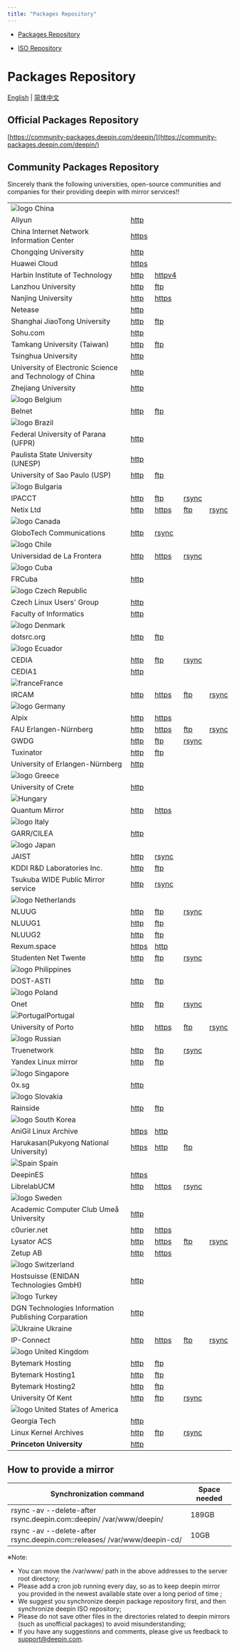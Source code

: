 ```yaml
---
title: "Packages Repository"
---
```


<link rel="stylesheet" href="packages_en_mark.css" />

- [Packages Repository](packages_en.md)

- [ISO Repository](releases_en.md)

# Packages Repository

[English](packages_en.md) \| [简体中文](packages_zh.md)

## Official Packages Repository

[https://community-packages.deepin.com/deepin/](https://community-packages.deepin.com/deepin/)

## Community Packages Repository

Sincerely thank the following universities, open-source communities and companies for their providing deepin with mirror services!!

|                                                                                                        |                                                                             |                                                                           |                                                                           |                                                            |
| ------------------------------------------------------------------------------------------------------ | --------------------------------------------------------------------------- | ------------------------------------------------------------------------- | ------------------------------------------------------------------------- | ---------------------------------------------------------- |
| ![logo](https://www.deepin.org/wp-content/uploads/flag/1473231703China.jpg) China                      |                                                                             |                                                                           |                                                                           |                                                            |
| Aliyun                                                                                                 | [http](http://mirrors.aliyun.com/deepin)                                    |                                                                           |                                                                           |                                                            |
| China Internet Network Information Center                                                              | [https](https://mirrors.cnnic.cn/deepin/)                                   |                                                                           |                                                                           |                                                            |
| Chongqing University                                                                                   | [http](http://mirrors.cqu.edu.cn/deepin/)                                   |                                                                           |                                                                           |                                                            |
| Huawei Cloud                                                                                           | [https](https://mirrors.huaweicloud.com/deepin/)                            |                                                                           |                                                                           |                                                            |
| Harbin Institute of Technology                                                                         | [http](http://mirrors.hit.edu.cn/deepin/)                                   | [httpv4](http://mirrors4.hit.edu.cn/deepin)                               |                                                                           |                                                            |
| Lanzhou University                                                                                     | [http](http://mirror.lzu.edu.cn/deepin/)                                    | [ftp](ftp://mirror.lzu.edu.cn/deepin/)                                    |                                                                           |                                                            |
| Nanjing University                                                                                     | [http](http://mirrors.nju.edu.cn/deepin/)                                   | [https](https://mirrors.nju.edu.cn/deepin/)                               |                                                                           |                                                            |
| Netease                                                                                                | [http](http://mirrors.163.com/deepin/)                                      |                                                                           |                                                                           |                                                            |
| Shanghai JiaoTong University                                                                           | [http](http://ftp.sjtu.edu.cn/deepin/)                                      | [ftp](ftp://ftp.sjtu.edu.cn/deepin/)                                      |                                                                           |                                                            |
| Sohu.com                                                                                               | [http](http://mirrors.sohu.com/deepin)                                      |                                                                           |                                                                           |                                                            |
| Tamkang University (Taiwan)                                                                            | [http](http://ftp.tku.edu.tw/Linux/Deepin/deepin/)                          | [ftp](ftp://ftp.tku.edu.tw/Linux/Deepin/deepin/)                          |                                                                           |                                                            |
| Tsinghua University                                                                                    | [http](http://mirrors.tuna.tsinghua.edu.cn/deepin/)                         |                                                                           |                                                                           |                                                            |
| University of Electronic Science and Technology of China                                               | [http](http://mirrors.ustc.edu.cn/deepin/)                                  |                                                                           |                                                                           |                                                            |
| Zhejiang University                                                                                    | [http](http://mirrors.zju.edu.cn/deepin/)                                   |                                                                           |                                                                           |                                                            |
| ![logo](https://www.deepin.org/wp-content/uploads/flag/1473231824Belgium.jpg) Belgium                  |                                                                             |                                                                           |                                                                           |                                                            |
| Belnet                                                                                                 | [http](http://ftp.belnet.be/mirror/deepin/)                                 | [ftp](ftp://ftp.belnet.be/mirror/deepin/)                                 |                                                                           |                                                            |
| ![logo](https://www.deepin.org/wp-content/uploads/flag/1473231840Brazil.jpg) Brazil                    |                                                                             |                                                                           |                                                                           |                                                            |
| Federal University of Parana (UFPR)                                                                    | [http](http://deepin.c3sl.ufpr.br/deepin/)                                  |                                                                           |                                                                           |                                                            |
| Paulista State University (UNESP)                                                                      | [http](http://mirror.unesp.br/deepin/)                                      |                                                                           |                                                                           |                                                            |
| University of Sao Paulo (USP)                                                                          | [http](http://sft.if.usp.br/deepin/)                                        | [ftp](ftp://sft.if.usp.br/deepin/)                                        |                                                                           |                                                            |
| ![logo](https://www.deepin.org/wp-content/uploads/flag/1473231864Bulgaria.jpg) Bulgaria                |                                                                             |                                                                           |                                                                           |                                                            |
| IPACCT                                                                                                 | [http](http://deepin.ipacct.com/deepin/)                                    | [ftp](ftp://deepin.ipacct.com/deepin/)                                    | [rsync](https://deepin.ipacct.com/deepin/)                                |                                                            |
| Netix Ltd                                                                                              | [http](http://mirrors.netix.net/deepin/)                                    | [https](https://mirrors.netix.net/deepin/)                                | [ftp](ftp://mirrors.netix.net/deepin/)                                    | [rsync](https://mirrors.netix.net/deepin/)                 |
| ![logo](https://www.deepin.org/wp-content/uploads/flag/1473231887Canada.jpg) Canada                    |                                                                             |                                                                           |                                                                           |                                                            |
| GloboTech Communications                                                                               | [http](http://deepin.mirror.globo.tech/)                                    | [rsync](https://deepin.mirror.globo.tech/deepin)                          |                                                                           |                                                            |
| ![logo](https://www.deepin.org/wp-content/uploads/2020/06/chile.jpg) Chile                             |                                                                             |                                                                           |                                                                           |                                                            |
| Universidad de La Frontera                                                                             | [http](http://mirror.ufro.cl/deepin/)                                       | [https](https://mirror.ufro.cl/deepin/)                                   | [rsync](https://mirror.ufro.cl/deepin/)                                   |                                                            |
| ![logo](https://www.deepin.org/wp-content/uploads/2020/06/Cuba.jpg) Cuba                               |                                                                             |                                                                           |                                                                           |                                                            |
| FRCuba                                                                                                 | [http](http://repo.frcuba.cu/deepin/)                                       |                                                                           |                                                                           |                                                            |
| ![logo](https://www.deepin.org/wp-content/uploads/2020/06/cz.jpg) Czech Republic                       |                                                                             |                                                                           |                                                                           |                                                            |
| Czech Linux Users' Group                                                                               | [http](http://ftp.linux.cz/pub/linux/deepin/)                               |                                                                           |                                                                           |                                                            |
| Faculty of Informatics                                                                                 | [http](http://ftp.fi.muni.cz/pub/linux/deepin/)                             |                                                                           |                                                                           |                                                            |
| ![logo](https://www.deepin.org/wp-content/uploads/flag/1473231953Denmark.jpg) Denmark                  |                                                                             |                                                                           |                                                                           |                                                            |
| dotsrc.org                                                                                             | [http](http://mirror.dotsrc.org/deepin)                                     | [ftp](ftp://mirror.dotsrc.org/deepin)                                     |                                                                           |                                                            |
| ![logo](https://www.deepin.org/wp-content/uploads/flag/1479187808Ecuador.jpg) Ecuador                  |                                                                             |                                                                           |                                                                           |                                                            |
| CEDIA                                                                                                  | [http](http://mirror.cedia.org.ec/deepin)                                   | [ftp](ftp://mirror.cedia.org.ec/deepin)                                   | [rsync](https://www.deepin.org/en/mirrors/packages/deepin)                |                                                            |
| CEDIA1                                                                                                 | [http](http://mirror.ueb.edu.ec/deepin/)                                    |                                                                           |                                                                           |                                                            |
| ![france](https://www.deepin.org/wp-content/uploads/2016/12/france.jpg)France                          |                                                                             |                                                                           |                                                                           |                                                            |
| IRCAM                                                                                                  | [http](http://mirrors.ircam.fr/pub/deepin/)                                 | [https](https://mirrors.ircam.fr/pub/deepin/)                             | [ftp](ftp://mirrors.ircam.fr/pub/deepin/)                                 | [rsync](https://mirrors.ircam.fr/pub/deepin/)              |
| ![logo](https://www.deepin.org/wp-content/uploads/flag/1473231998Germany.jpg) Germany                  |                                                                             |                                                                           |                                                                           |                                                            |
| Alpix                                                                                                  | [http](http://mirror.alpix.eu/deepin/)                                      | [https](https://mirror.alpix.eu/deepin/)                                  |                                                                           |                                                            |
| FAU Erlangen-Nürnberg                                                                                  | [http](http://ftp.fau.de/deepin/)                                           | [https](https://ftp.fau.de/deepin/)                                       | [ftp](ftp://ftp.fau.de/deepin/)                                           | [rsync](https://ftp.fau.de/deepin/)                        |
| GWDG                                                                                                   | [http](http://ftp.gwdg.de/pub/linux/linuxdeepin/deepin/)                    | [ftp](ftp://ftp.gwdg.de/pub/linux/linuxdeepin/deepin)                     | [rsync](https://ftp.gwdg.de/pub/linux/linuxdeepin/deepin)                 |                                                            |
| Tuxinator                                                                                              | [http](http://mirror2.tuxinator.org/deepin/)                                | [ftp](ftp://mirror2.tuxinator.org/deepin/)                                |                                                                           |                                                            |
| University of Erlangen-Nürnberg                                                                        | [http](http://ftp.uni-erlangen.de/deepin/)                                  |                                                                           |                                                                           |                                                            |
| ![logo](https://www.deepin.org/wp-content/uploads/flag/1478571726Greece.jpg) Greece                    |                                                                             |                                                                           |                                                                           |                                                            |
| University of Crete                                                                                    | [http](http://ftp.cc.uoc.gr/mirrors/linux/deepin/packages/)                 |                                                                           |                                                                           |                                                            |
| ![](https://www.deepin.org/wp-content/plugins/qtranslate-x/flags/hu.png)Hungary                        |                                                                             |                                                                           |                                                                           |                                                            |
| Quantum Mirror                                                                                         | [http](http://quantum-mirror.hu/mirrors/pub/deepin/)                        | [https](https://quantum-mirror.hu/mirrors/pub/deepin/)                    |                                                                           |                                                            |
| ![logo](https://www.deepin.org/wp-content/uploads/flag/1473232055Italy.jpg) Italy                      |                                                                             |                                                                           |                                                                           |                                                            |
| GARR/CILEA                                                                                             | [http](http://deepin.mirror.garr.it/mirrors/deepin/)                        |                                                                           |                                                                           |                                                            |
| ![logo](https://www.deepin.org/wp-content/uploads/flag/1473232068Japan.jpg) Japan                      |                                                                             |                                                                           |                                                                           |                                                            |
| JAIST                                                                                                  | [http](http://ftp.jaist.ac.jp/pub/Linux/deepin/)                            | [rsync](https://rsync.deepin.com/deepin)                                  |                                                                           |                                                            |
| KDDI R&D Laboratories Inc.                                                                             | [http](http://www.ftp.ne.jp/Linux/packages/deepin/deepin/)                  | [ftp](ftp://ftp.kddilabs.jp/Linux/packages/deepin/deepin/)                |                                                                           |                                                            |
| Tsukuba WIDE Public Mirror service                                                                     | [http](http://ftp.tsukuba.wide.ad.jp/Linux/deepin/)                         | [rsync](https://ftp.tsukuba.wide.ad.jp/deepin)                            |                                                                           |                                                            |
| ![logo](https://www.deepin.org/wp-content/uploads/flag/1473232015Holland.jpg) Netherlands              |                                                                             |                                                                           |                                                                           |                                                            |
| NLUUG                                                                                                  | [http](http://ftp.nluug.nl/os/Linux/distr/deepin/)                          | [ftp](ftp://ftp.nluug.nl/pub/os/Linux/distr/deepin/)                      | [rsync](https://ftp.nluug.nl/deepin/)                                     |                                                            |
| NLUUG1                                                                                                 | [http](http://ftp1.nluug.nl/os/Linux/distr/deepin/)                         | [ftp](ftp://ftp1.nluug.nl/pub/os/Linux/distr/deepin/)                     |                                                                           |                                                            |
| NLUUG2                                                                                                 | [http](http://ftp2.nluug.nl/os/Linux/distr/deepin/)                         | [ftp](ftp://ftp2.nluug.nl/pub/os/Linux/distr/deepin/)                     |                                                                           |                                                            |
| Rexum.space                                                                                            | [https](https://deepin.ams-01.rexum.space/deepin/)                          | [http](http://deepin.ams-01.rexum.space/deepin/)                          |                                                                           |                                                            |
| Studenten Net Twente                                                                                   | [http](http://ftp.snt.utwente.nl/pub/os/linux/deepin)                       | [ftp](ftp://ftp.snt.utwente.nl/pub/os/linux/deepin)                       | [rsync](https://ftp.snt.utwente.nl/deepin)                                |                                                            |
| ![logo](https://www.deepin.org/wp-content/uploads/flag/1473232124Philippines.jpg) Philippines          |                                                                             |                                                                           |                                                                           |                                                            |
| DOST-ASTI                                                                                              | [http](http://mirrors.dotsrc.org/deepin/)                                   | [ftp](ftp://mirrors.dotsrc.org/deepin/)                                   |                                                                           |                                                            |
| ![logo](https://www.deepin.org/wp-content/uploads/flag/1473232140Poland.jpg) Poland                    |                                                                             |                                                                           |                                                                           |                                                            |
| Onet                                                                                                   | [http](http://mirror.onet.pl/pub/mirrors/deepin/)                           | [ftp](ftp://mirror.onet.pl/pub/mirrors/deepin/)                           | [rsync](https://mirror.onet.pl/pub/mirrors/deepin/)                       |                                                            |
| ![Portugal](https://www.deepin.org/wp-content/uploads/2016/12/Portugal.jpg)Portugal                    |                                                                             |                                                                           |                                                                           |                                                            |
| University of Porto                                                                                    | [http](http://mirrors.up.pt/pub/deepin/)                                    | [https](https://mirrors.up.pt/pub/deepin/)                                | [ftp](ftp://mirrors.up.pt/pub/deepin/)                                    | [rsync](https://mirrors.up.pt/pub/deepin/)                 |
| ![logo](https://www.deepin.org/wp-content/uploads/flag/1473232154Russian.jpg) Russian                  |                                                                             |                                                                           |                                                                           |                                                            |
| Truenetwork                                                                                            | [http](http://mirror.truenetwork.ru/deepin/)                                | [ftp](ftp://mirror.truenetwork.ru/deepin/)                                | [rsync](https://mirror.truenetwork.ru/deepin/)                            |                                                            |
| Yandex Linux mirror                                                                                    | [http](http://mirror.yandex.ru/mirrors/deepin/packages/)                    | [ftp](ftp://mirror.yandex.ru/mirrors/deepin/packages/)                    |                                                                           |                                                            |
| ![logo](https://www.deepin.org/wp-content/uploads/flag/1478502810Singapore.jpg) Singapore              |                                                                             |                                                                           |                                                                           |                                                            |
| 0x.sg                                                                                                  | [http](http://mirror.0x.sg/deepin/)                                         |                                                                           |                                                                           |                                                            |
| ![logo](https://www.deepin.org/wp-content/uploads/flag/1473232178Slovakia.jpg) Slovakia                |                                                                             |                                                                           |                                                                           |                                                            |
| Rainside                                                                                               | [http](http://tux.rainside.sk/deepin/)                                      | [ftp](ftp://tux.rainside.sk/deepin/)                                      |                                                                           |                                                            |
| ![logo](https://www.deepin.org/wp-content/uploads/2020/10/Korea.jpg) South Korea                       |                                                                             |                                                                           |                                                                           |                                                            |
| AniGil Linux Archive                                                                                   | [https](https://mirror.anigil.com/deepin/)                                  | [http](http://mirror.anigil.com/deepin/)                                  |                                                                           |                                                            |
| Harukasan(Pukyong National University)                                                                 | [https](https://ftp.harukasan.org/deepin/)                                  | [http](http://ftp.harukasan.org/deepin/)                                  | [ftp](ftp://ftp.harukasan.org/deepin/)                                    |                                                            |
| ![Spain](https://www.deepin.org/wp-content/uploads/2016/12/Spain.jpg) Spain                            |                                                                             |                                                                           |                                                                           |                                                            |
| DeepinES                                                                                               | [https](https://mirror.deepines.com/deepin/)                                |                                                                           |                                                                           |                                                            |
| LibrelabUCM                                                                                            | [http](http://mirror.librelabucm.org/deepin/)                               | [https](https://mirror.librelabucm.org/deepin/)                           | [rsync](https://mirror.librelabucm.org/deepin/)                           |                                                            |
| ![logo](https://www.deepin.org/wp-content/uploads/flag/1473232216Sweden.jpg) Sweden                    |                                                                             |                                                                           |                                                                           |                                                            |
| Academic Computer Club Umeå University                                                                 | [http](http://ftp.acc.umu.se/mirror/linuxdeepin/packages/)                  |                                                                           |                                                                           |                                                            |
| c0urier.net                                                                                            | [http](http://mirrors.c0urier.net/linux/deepin/packages/)                   | [https](https://mirrors.c0urier.net/linux/deepin/packages/)               |                                                                           |                                                            |
| Lysator ACS                                                                                            | [http](http://ftp.lysator.liu.se/pub/deepin/packages)                       | [https](https://ftp.lysator.liu.se/pub/deepin/packages)                   | [ftp](ftp://ftp.lysator.liu.se/pub/deepin/packages)                       | [rsync](https://ftp.lysator.liu.se::deepin/packages)       |
| Zetup AB                                                                                               | [http](http://mirror.zetup.net/deepin)                                      | [https](https://mirror.zetup.net/deepin)                                  |                                                                           |                                                            |
| ![logo](https://www.deepin.org/wp-content/uploads/2020/06/Switzerland.jpg) Switzerland                 |                                                                             |                                                                           |                                                                           |                                                            |
| Hostsuisse (ENIDAN Technologies GmbH)                                                                  | [http](http://mirror.hostsuisse.com/deepin/packages)                        |                                                                           |                                                                           |                                                            |
| ![logo](https://www.deepin.org/wp-content/uploads/flag/1473232237Turkey.jpg) Turkey                    |                                                                             |                                                                           |                                                                           |                                                            |
| DGN Technologies Information Publishing Corparation                                                    | [http](http://mirror.dgn.net.tr/deepin/)                                    |                                                                           |                                                                           |                                                            |
| ![Ukraine](https://www.deepin.org/wp-content/uploads/2018/10/Ukraine.jpg) Ukraine                      |                                                                             |                                                                           |                                                                           |                                                            |
| IP-Connect                                                                                             | [http](http://deepin.ip-connect.vn.ua/)                                     | [https](https://deepin.ip-connect.vn.ua/)                                 | [ftp](ftp://deepin.ip-connect.vn.ua/mirror/deepin/)                       | [rsync](rsync://deepin.ip-connect.vn.ua/deepin/)           |
| ![logo](https://www.deepin.org/wp-content/uploads/flag/1473231981Britain.jpg) United Kingdom           |                                                                             |                                                                           |                                                                           |                                                            |
| Bytemark Hosting                                                                                       | [http](http://mirror.bytemark.co.uk/linuxdeepin/deepin/)                    | [ftp](ftp://mirror.bytemark.co.uk/linuxdeepin/deepin/)                    |                                                                           |                                                            |
| Bytemark Hosting1                                                                                      | [http](http://mirror.yrk.bytemark.co.uk/linuxdeepin/deepin/)                | [ftp](ftp://mirror.yrk.bytemark.co.uk/linuxdeepin/deepin/)                |                                                                           |                                                            |
| Bytemark Hosting2                                                                                      | [http](http://mirror.man.bytemark.co.uk/linuxdeepin/deepin)                 | [ftp](ftp://mirror.man.bytemark.co.uk/linuxdeepin/deepin)                 |                                                                           |                                                            |
| University Of Kent                                                                                     | [http](http://www.mirrorservice.org/sites/packages.linuxdeepin.com/deepin/) | [ftp](ftp://ftp.mirrorservice.org/sites/packages.linuxdeepin.com/deepin/) | [rsync](https://rsync.mirrorservice.org/packages.linuxdeepin.com/deepin/) |                                                            |
| ![logo](https://www.deepin.org/wp-content/uploads/flag/1473231717America.jpg) United States of America |                                                                             |                                                                           |                                                                           |                                                            |
| Georgia Tech                                                                                           | [http](http://www.gtlib.gatech.edu/pub/deepin/)                             |                                                                           |                                                                           |                                                            |
| Linux Kernel Archives                                                                                  | [http](http://mirrors.kernel.org/deepin/)                                   | [ftp](ftp://mirrors.kernel.org/deepin/)                                   | [rsync](https://mirrors.kernel.org/deepin)                                |                                                            |
| **Princeton University**                                                                               | [http](http://mirror.math.princeton.edu/pub/deepin/)                        |                                                                           |                                                                           |                                                            |

## How to provide a mirror

| Synchronization command                                                  | Space needed |
| ------------------------------------------------------------------------ | ------------ |
| rsync -av --delete-after rsync.deepin.com::deepin/ /var/www/deepin/      | 189GB        |
| rsync -av --delete-after rsync.deepin.com::releases/ /var/www/deepin-cd/ | 10GB         |

※Note:

- You can move the /var/www/ path in the above addresses to the server root directory;
- Please add a cron job running every day, so as to keep deepin mirror you provided in the newest available state over a long period of time ;
- We suggest you synchronize deepin package repository first, and then synchronize deepin ISO repository;
- Please do not save other files in the directories related to deepin mirrors (such as unofficial packages) to avoid misunderstanding;
- If you have any suggestions and comments, please give us feedback to [support@deepin.com](mailto:support@deepin.com).
